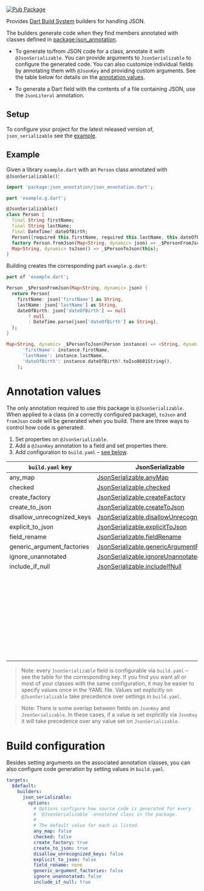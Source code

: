 [![Pub Package](https://img.shields.io/pub/v/json_serializable.svg)](https://pub.dev/packages/json_serializable)

Provides [Dart Build System] builders for handling JSON.

The builders generate code when they find members annotated with classes defined
in [package:json_annotation].

- To generate to/from JSON code for a class, annotate it with
  `@JsonSerializable`. You can provide arguments to `JsonSerializable` to
  configure the generated code. You can also customize individual fields by
  annotating them with `@JsonKey` and providing custom arguments. See the table
  below for details on the [annotation values](#annotation-values).

- To generate a Dart field with the contents of a file containing JSON, use the
  `JsonLiteral` annotation.

## Setup

To configure your project for the latest released version of,
`json_serializable` see the [example].

## Example

Given a library `example.dart` with an `Person` class annotated with
`@JsonSerializable()`:

```dart
import 'package:json_annotation/json_annotation.dart';

part 'example.g.dart';

@JsonSerializable()
class Person {
  final String firstName;
  final String lastName;
  final DateTime? dateOfBirth;
  Person({required this.firstName, required this.lastName, this.dateOfBirth});
  factory Person.fromJson(Map<String, dynamic> json) => _$PersonFromJson(json);
  Map<String, dynamic> toJson() => _$PersonToJson(this);
}
```

Building creates the corresponding part `example.g.dart`:

```dart
part of 'example.dart';

Person _$PersonFromJson(Map<String, dynamic> json) {
  return Person(
    firstName: json['firstName'] as String,
    lastName: json['lastName'] as String,
    dateOfBirth: json['dateOfBirth'] == null
        ? null
        : DateTime.parse(json['dateOfBirth'] as String),
  );
}

Map<String, dynamic> _$PersonToJson(Person instance) => <String, dynamic>{
      'firstName': instance.firstName,
      'lastName': instance.lastName,
      'dateOfBirth': instance.dateOfBirth?.toIso8601String(),
    };
```

# Annotation values

The only annotation required to use this package is `@JsonSerializable`. When
applied to a class (in a correctly configured package), `toJson` and `fromJson`
code will be generated when you build. There are three ways to control how code
is generated:

1. Set properties on `@JsonSerializable`.
2. Add a `@JsonKey` annotation to a field and set properties there.
3. Add configuration to `build.yaml` – [see below](#build-configuration).

| `build.yaml` key           | JsonSerializable                            | JsonKey                     |
| -------------------------- | ------------------------------------------- | --------------------------- |
| any_map                    | [JsonSerializable.anyMap]                   |                             |
| checked                    | [JsonSerializable.checked]                  |                             |
| create_factory             | [JsonSerializable.createFactory]            |                             |
| create_to_json             | [JsonSerializable.createToJson]             |                             |
| disallow_unrecognized_keys | [JsonSerializable.disallowUnrecognizedKeys] |                             |
| explicit_to_json           | [JsonSerializable.explicitToJson]           |                             |
| field_rename               | [JsonSerializable.fieldRename]              |                             |
| generic_argument_factories | [JsonSerializable.genericArgumentFactories] |                             |
| ignore_unannotated         | [JsonSerializable.ignoreUnannotated]        |                             |
| include_if_null            | [JsonSerializable.includeIfNull]            | [JsonKey.includeIfNull]     |
|                            |                                             | [JsonKey.defaultValue]      |
|                            |                                             | [JsonKey.disallowNullValue] |
|                            |                                             | [JsonKey.fromJson]          |
|                            |                                             | [JsonKey.ignore]            |
|                            |                                             | [JsonKey.name]              |
|                            |                                             | [JsonKey.required]          |
|                            |                                             | [JsonKey.toJson]            |
|                            |                                             | [JsonKey.unknownEnumValue]  |
|                            |                                             | [JsonKey.extra]             |

[JsonSerializable.anyMap]: https://pub.dev/documentation/json_annotation/4.0.0/json_annotation/JsonSerializable/anyMap.html
[JsonSerializable.checked]: https://pub.dev/documentation/json_annotation/4.0.0/json_annotation/JsonSerializable/checked.html
[JsonSerializable.createFactory]: https://pub.dev/documentation/json_annotation/4.0.0/json_annotation/JsonSerializable/createFactory.html
[JsonSerializable.createToJson]: https://pub.dev/documentation/json_annotation/4.0.0/json_annotation/JsonSerializable/createToJson.html
[JsonSerializable.disallowUnrecognizedKeys]: https://pub.dev/documentation/json_annotation/4.0.0/json_annotation/JsonSerializable/disallowUnrecognizedKeys.html
[JsonSerializable.explicitToJson]: https://pub.dev/documentation/json_annotation/4.0.0/json_annotation/JsonSerializable/explicitToJson.html
[JsonSerializable.fieldRename]: https://pub.dev/documentation/json_annotation/4.0.0/json_annotation/JsonSerializable/fieldRename.html
[JsonSerializable.genericArgumentFactories]: https://pub.dev/documentation/json_annotation/4.0.0/json_annotation/JsonSerializable/genericArgumentFactories.html
[JsonSerializable.ignoreUnannotated]: https://pub.dev/documentation/json_annotation/4.0.0/json_annotation/JsonSerializable/ignoreUnannotated.html
[JsonSerializable.includeIfNull]: https://pub.dev/documentation/json_annotation/4.0.0/json_annotation/JsonSerializable/includeIfNull.html
[JsonKey.includeIfNull]: https://pub.dev/documentation/json_annotation/4.0.0/json_annotation/JsonKey/includeIfNull.html
[JsonKey.defaultValue]: https://pub.dev/documentation/json_annotation/4.0.0/json_annotation/JsonKey/defaultValue.html
[JsonKey.disallowNullValue]: https://pub.dev/documentation/json_annotation/4.0.0/json_annotation/JsonKey/disallowNullValue.html
[JsonKey.fromJson]: https://pub.dev/documentation/json_annotation/4.0.0/json_annotation/JsonKey/fromJson.html
[JsonKey.ignore]: https://pub.dev/documentation/json_annotation/4.0.0/json_annotation/JsonKey/ignore.html
[JsonKey.name]: https://pub.dev/documentation/json_annotation/4.0.0/json_annotation/JsonKey/name.html
[JsonKey.required]: https://pub.dev/documentation/json_annotation/4.0.0/json_annotation/JsonKey/required.html
[JsonKey.toJson]: https://pub.dev/documentation/json_annotation/4.0.0/json_annotation/JsonKey/toJson.html
[JsonKey.unknownEnumValue]: https://pub.dev/documentation/json_annotation/4.0.0/json_annotation/JsonKey/unknownEnumValue.html
[JsonKey.extra]: https://pub.dev/documentation/json_annotation/latest/json_annotation/JsonKey/extra.html

> Note: every `JsonSerializable` field is configurable via `build.yaml` –
> see the table for the corresponding key.
> If you find you want all or most of your classes with the same configuration,
> it may be easier to specify values once in the YAML file. Values set
> explicitly on `@JsonSerializable` take precedence over settings in
> `build.yaml`.

> Note: There is some overlap between fields on `JsonKey` and
> `JsonSerializable`. In these cases, if a value is set explicitly via `JsonKey`
> it will take precedence over any value set on `JsonSerializable`.  

# Build configuration

Besides setting arguments on the associated annotation classes, you can also
configure code generation by setting values in `build.yaml`.

```yaml
targets:
  $default:
    builders:
      json_serializable:
        options:
          # Options configure how source code is generated for every
          # `@JsonSerializable`-annotated class in the package.
          #
          # The default value for each is listed.
          any_map: false
          checked: false
          create_factory: true
          create_to_json: true
          disallow_unrecognized_keys: false
          explicit_to_json: false
          field_rename: none
          generic_argument_factories: false
          ignore_unannotated: false
          include_if_null: true
```

[example]: https://github.com/google/json_serializable.dart/tree/master/example
[dart build system]: https://github.com/dart-lang/build
[package:json_annotation]: https://pub.dev/packages/json_annotation
